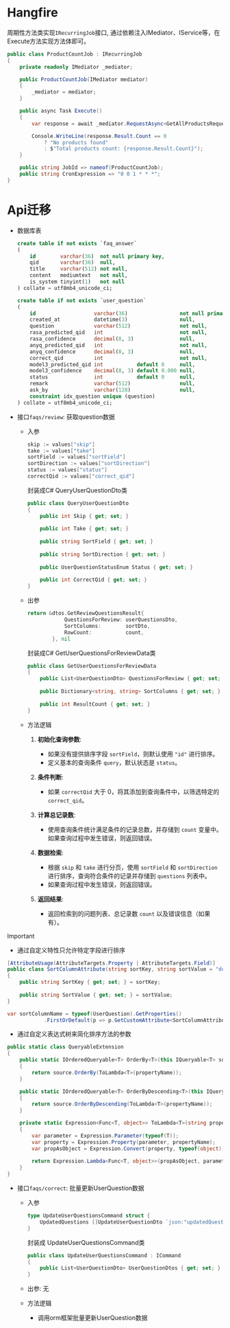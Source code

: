 # Hangfire

周期性方法类实现`IRecurringJob`接口, 通过依赖注入IMediator、IService等，在Execute方法实现方法体即可。

```c#
public class ProductCountJob : IRecurringJob
{
    private readonly IMediator _mediator;

    public ProductCountJob(IMediator mediator)
    {
        _mediator = mediator;
    }

    public async Task Execute()
    {
        var response = await _mediator.RequestAsync<GetAllProductsRequest, GetAllProductsResponse>(new GetAllProductsRequest()).ConfigureAwait(false);

        Console.WriteLine(response.Result.Count == 0
            ? "No products found"
            : $"Total products count: {response.Result.Count}");
    }

    public string JobId => nameof(ProductCountJob);
    public string CronExpression => "0 0 1 * * *";
}
```



# Api迁移

- 数据库表

  ```sql
  create table if not exists `faq_answer`
  (
      id        varchar(36)  not null primary key,
      qid       varchar(36)  null,
      title     varchar(512) not null,
      content   mediumtext   not null,
      is_system tinyint(1)   not null
  ) collate = utf8mb4_unicode_ci;
  
  create table if not exists `user_question`
  (
      id                   varchar(36)                 not null primary key,
      created_at           datetime(3)                 null,
      question             varchar(512)                not null,
      rasa_predicted_qid   int                         not null,
      rasa_confidence      decimal(8, 3)               null,
      anyq_predicted_qid   int                         not null,
      anyq_confidence      decimal(8, 3)               null,
      correct_qid          int                         not null,
      model3_predicted_qid int           default 0     null,
      model3_confidence    decimal(8, 3) default 0.000 null,
      status               int           default 0     null,
      remark               varchar(512)                null,
      ask_by               varchar(128)                null,
      constraint idx_question unique (question)
  ) collate = utf8mb4_unicode_ci;
  ```

  

- 接口`faqs/review`: 获取question数据 

  - 入参

    ```go
    skip := values["skip"]
    take := values["take"]
    sortField := values["sortField"]
    sortDirection := values["sortDirection"]
    status := values["status"]
    correctQid := values["correct_qid"]
    ```

    封装成C# QueryUserQuestionDto类

    ```c#
    public class QueryUserQuestionDto
    {
        public int Skip { get; set; }
        
        public int Take { get; set; }
        
        public string SortField { get; set; }
        
        public string SortDirection { get; set; }
        
        public UserQuestionStatusEnum Status { get; set; }
        
        public int CorrectQid { get; set; }
    }
    ```

    

  - 出参

    ```go
    return &dtos.GetReviewQuestionsResult{
    			QuestionsForReview: userQuestionsDto,
    			SortColumns:        sortDto,
    			RowCount:           count,
    		}, nil
    ```

    封装成C# GetUserQuestionsForReviewData类
    
    ```c#
    public class GetUserQuestionsForReviewData
    {
        public List<UserQuestionDto> QuestionsForReview { get; set; }
        
        public Dictionary<string, string> SortColumns { get; set; }
        
        public int ResultCount { get; set; }
    }
    ```
    
  - 方法逻辑

    1. **初始化查询参数**:
       - 如果没有提供排序字段 `sortField`，则默认使用 `"id"` 进行排序。
       - 定义基本的查询条件 `query`，默认状态是 `status`。
    
    2. **条件判断**:
       - 如果 `correctQid` 大于 0，将其添加到查询条件中，以筛选特定的 `correct_qid`。
    
    3. **计算总记录数**:
       - 使用查询条件统计满足条件的记录总数，并存储到 `count` 变量中。如果查询过程中发生错误，则返回错误。
    
    4. **数据检索**:
       - 根据 `skip` 和 `take` 进行分页，使用 `sortField` 和 `sortDirection` 进行排序，查询符合条件的记录并存储到 `questions` 列表中。
       - 如果查询过程中发生错误，则返回错误。
    
    5. **返回结果**:
       - 返回检索到的问题列表、总记录数 `count` 以及错误信息（如果有）。

> [!IMPORTANT]
>
> - 通过自定义特性只允许特定字段进行排序
>
> ```c#
> [AttributeUsage(AttributeTargets.Property | AttributeTargets.Field)]
> public class SortColumnAttribute(string sortKey, string sortValue = "desc") : Attribute
> {
>     public string SortKey { get; set; } = sortKey;
>     
>     public string SortValue { get; set; } = sortValue;
> }
> ```
>
> ```c#
> var sortColumnName = typeof(UserQuestion).GetProperties()
>             .FirstOrDefault(p => p.GetCustomAttribute<SortColumnAttribute>()?.SortKey == dto.SortField)?.Name;
> ```
>
> - 通过自定义表达式树来简化排序方法的参数
>
> ```c#
> public static class QueryableExtension
> {
>     public static IOrderedQueryable<T> OrderBy<T>(this IQueryable<T> source, string propertyName)
>     {
>         return source.OrderBy(ToLambda<T>(propertyName));
>     }
> 
>     public static IOrderedQueryable<T> OrderByDescending<T>(this IQueryable<T> source, string propertyName)
>     {
>         return source.OrderByDescending(ToLambda<T>(propertyName));
>     }
> 
>     private static Expression<Func<T, object>> ToLambda<T>(string propertyName)
>     {
>         var parameter = Expression.Parameter(typeof(T));
>         var property = Expression.Property(parameter, propertyName);
>         var propAsObject = Expression.Convert(property, typeof(object));
>         
>         return Expression.Lambda<Func<T, object>>(propAsObject, parameter);
>     }
> }
> ```
>
> 



- 接口`faqs/correct`: 批量更新UserQuestion数据

  - 入参

    ```go
    type UpdateUserQuestionsCommand struct {
    	UpdatedQuestions []UpdateUserQuestionDto `json:"updatedQuestions"`
    }
    ```

    封装成 UpdateUserQuestionsCommand类

    ```c#
    public class UpdateUserQuestionsCommand : ICommand
    {
        public List<UserQuestionDto> UserQuestionDtos { get; set; }
    }
    ```

    

  - 出参: 无

  - 方法逻辑

    - 调用orm框架批量更新UserQuestion数据